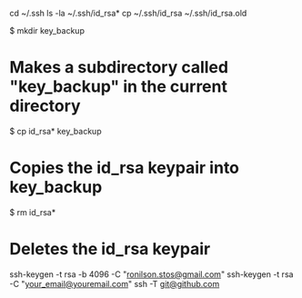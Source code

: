 cd ~/.ssh
ls -la ~/.ssh/id_rsa*
cp ~/.ssh/id_rsa ~/.ssh/id_rsa.old

$ mkdir key_backup
# Makes a subdirectory called "key_backup" in the current directory

$ cp id_rsa* key_backup
# Copies the id_rsa keypair into key_backup

$ rm id_rsa*
# Deletes the id_rsa keypair

ssh-keygen -t rsa -b 4096 -C "ronilson.stos@gmail.com"
ssh-keygen -t rsa -C "your_email@youremail.com"
ssh -T git@github.com

